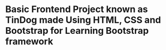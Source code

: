 # Basic Frontend Project known as TinDog made Using HTML, CSS and Bootstrap for Learning Bootstrap framework
